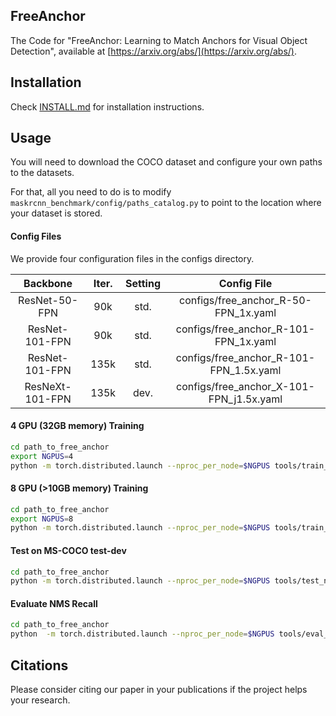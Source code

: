 ## FreeAnchor

The Code for "FreeAnchor: Learning to Match Anchors for Visual Object Detection", available at [https://arxiv.org/abs/](https://arxiv.org/abs/). 

## Installation 
Check [INSTALL.md](INSTALL.md) for installation instructions.

## Usage
You will need to download the COCO dataset and configure your own paths to the datasets.

For that, all you need to do is to modify `maskrcnn_benchmark/config/paths_catalog.py` to point to the location where your dataset is stored.

#### Config Files
We provide four configuration files in the configs directory.

| Backbone | Iter. | Setting | Config File |  
| :-----: | :---: | :---: | :----------: |
| ResNet-50-FPN    |   90k |   std.  | configs/free_anchor_R-50-FPN_1x.yaml      | 
| ResNet-101-FPN   |   90k |   std.  | configs/free_anchor_R-101-FPN_1x.yaml     | 
| ResNet-101-FPN   |  135k |   std.  | configs/free_anchor_R-101-FPN_1.5x.yaml   | 
| ResNeXt-101-FPN  |  135k |   dev.  | configs/free_anchor_X-101-FPN_j1.5x.yaml  | 


#### 4 GPU (32GB memory) Training

```bash
cd path_to_free_anchor
export NGPUS=4
python -m torch.distributed.launch --nproc_per_node=$NGPUS tools/train_net.py --config-file "path/to/config/file.yaml"
```

#### 8 GPU (>10GB memory) Training

```bash
cd path_to_free_anchor
export NGPUS=8
python -m torch.distributed.launch --nproc_per_node=$NGPUS tools/train_net.py --config-file "path/to/config/file.yaml"
```

#### Test on MS-COCO test-dev

```bash
cd path_to_free_anchor
python -m torch.distributed.launch --nproc_per_node=$NGPUS tools/test_net.py --config-file "path/to/config/file.yaml" MODEL.WEIGHT "path/to/.pth file" DATASETS.TEST "('coco_test-dev',)"
```

#### Evaluate NMS Recall

```bash
cd path_to_free_anchor
python  -m torch.distributed.launch --nproc_per_node=$NGPUS tools/eval_NR.py --config-file "path/to/config/file.yaml" MODEL.WEIGHT "path/to/.pth file"
```
## Citations
Please consider citing our paper in your publications if the project helps your research.
```
```
